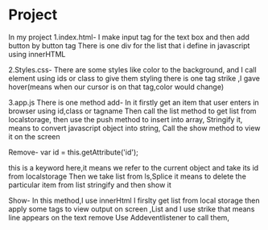 # Project
In my project
1.index.html-
I make input tag for the text box and then add button by button tag 
There is one div for the list that i define in javascript using innerHTML

2.Styles.css-
There are some styles like color to the background,
and I call element using ids or class to give them styling
there is one tag strike ,I gave hover(means when our cursor is on that tag,color would change)

3.app.js
There is one method add-
In it firstly get an item that user enters in browser using id,class or tagname
Then call the list method to get list from localstorage,
then use the push method to insert into array,
Stringify it, means to convert javascript object into string,
Call the show method to view it on the screen

Remove-
 var id = this.getAttribute('id');
 
 this is a keyword here,it means we refer to the current object and take its id from localstorage
 Then we take list from ls,Splice it means to delete the particular item from list
 stringify and then show it
 
 Show-
 In this method,I use innerHtml
 I firslty get list from local storage then apply some tags to view output on screen ,List and
 I use strike that means line appears on the text remove
 Use Addeventlistener to call them,
 
 

